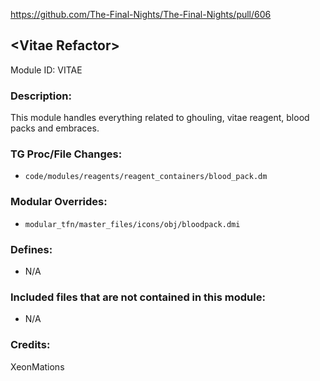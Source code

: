 https://github.com/The-Final-Nights/The-Final-Nights/pull/606

## \<Vitae Refactor>

Module ID: VITAE

### Description:

This module handles everything related to ghouling, vitae reagent, blood packs and embraces.

### TG Proc/File Changes:

- `code/modules/reagents/reagent_containers/blood_pack.dm`

### Modular Overrides:

- `modular_tfn/master_files/icons/obj/bloodpack.dmi`

### Defines:

- N/A

### Included files that are not contained in this module:

- N/A

### Credits:

XeonMations

